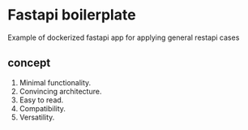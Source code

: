 # Fastapi boilerplate

Example of dockerized fastapi app for applying general restapi cases

## concept
1. Minimal functionality.
2. Convincing architecture.
3. Easy to read.
4. Compatibility.
5. Versatility.



